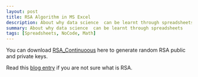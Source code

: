 ```yaml
---
layout: post
title: RSA Algorithm in MS Excel
description: About why data science  can be learnt through spreadsheets
summary: About why data science  can be learnt through spreadsheets
tags: [Spreadsheets, NoCode, Math]
---
```


You can download [RSA_Continuoous](https://github.com/continuoous/Spreadsheets/blob/main/RSA_continuoous.xlsx?raw=true) here to generate random RSA public and private keys.

Read this [blog entry](http://continuoous.com/2021/03/07/public-cryptography) if you are not sure what is RSA.
